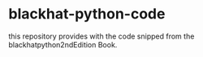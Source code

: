 # blackhat-python-code
this repository provides with the code snipped from the blackhatpython2ndEdition Book.
